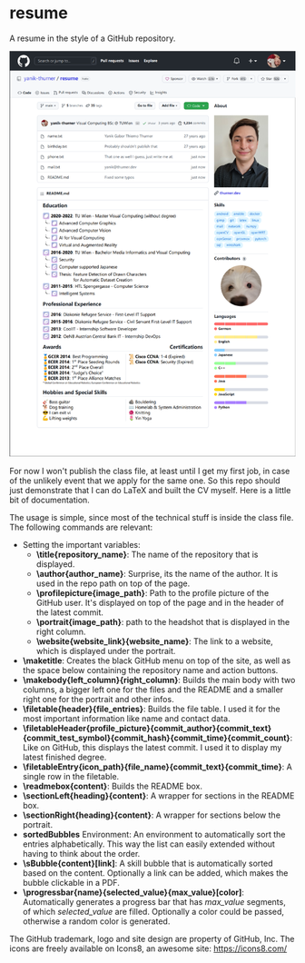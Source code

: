 # resume
A resume in the style of a GitHub repository.

![example image](https://github.com/yanik-thurner/resume/blob/main/images/example.png?raw=true)

For now I won't publish the class file, at least until I get my first job, in case of the unlikely event that we apply for the same one. So this repo should just demonstrate that I can do LaTeX and built the CV myself. Here is a little bit of documentation.

The usage is simple, since most of the technical stuff is inside the class file. The following commands are relevant:
- Setting the important variables:
    - **\\title{repository\_name}**: The name of the repository that is displayed.
    - **\\author{author\_name}**: Surprise, its the name of the author. It is used in the repo path on top of the page.
    - **\\profilepicture{image\_path}**: Path to the profile picture of the GitHub user. It's displayed on top of the page and in the header of the latest commit.
    - **\\portrait{image\_path}**: path to the headshot that is displayed in the right column.
    - **\\website{website_link}{website_name}**: The link to a website, which is displayed under the portrait.
- **\\maketitle**: Creates the black GitHub menu on top of the site, as well as the space below containing the repository name and action buttons.
- **\\makebody{left\_column}{right\_column}**: Builds the main body with two columns, a bigger left one for the files and the README and a smaller right one for the portrait and other infos.
- **\\filetable{header}{file\_entries}**: Builds the file table. I used it for the most important information like name and contact data. 
- **\\filetableHeader{profile\_picture}{commit\_author}{commit\_text}{commit\_test\_symbol}{commit\_hash}{commit\_time}{commit\_count}**: Like on GitHub, this displays the latest commit. I used it to display my latest finished degree.
- **\\filetableEntry{icon\_path}{file\_name}{commit\_text}{commit\_time}**: A single row in the filetable.
- **\\readmebox{content}**: Builds the README box.
- **\\sectionLeft{heading}{content}**: A wrapper for sections in the README box.
- **\\sectionRight{heading}{content}**: A wrapper for sections below the portrait.
- **sortedBubbles** Environment: An environment to automatically sort the entries alphabetically. This way the list can easily extended without having to think about the order.
- **\\sBubble{content}[link]**: A skill bubble that is automatically sorted based on the content. Optionally a link can be added, which makes the bubble clickable in a PDF.
- **\\progressbar{name}{selected\_value}{max\_value}[color]**: Automatically generates a progress bar that has *max\_value* segments, of which *selected\_value* are filled. Optionally a color could be passed, otherwise a random color is generated.

The GitHub trademark, logo and site design are property of GitHub, Inc.
The icons are freely available on Icons8, an awesome site: https://icons8.com/
